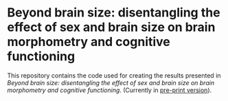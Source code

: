 # Beyond brain size: disentangling the effect of sex and brain size on brain morphometry and cognitive functioning

This repository contains the code used for creating the results presented in _Beyond brain size: disentangling the effect of sex and brain size on brain morphometry and cognitive functioning_. (Currently in [pre-print version](https://www.biorxiv.org/content/10.1101/2024.06.20.599908v2)).  


